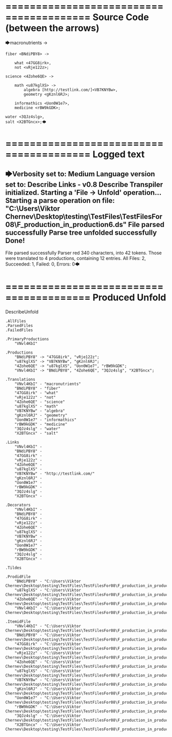 ========================================
Source Code (between the arrows)
========================================

🡆macronutrients <VNvl4KbI> ->

    fiber <BNdiPBY8> ->

        what <47GG8irk>,
        not <vRje122z>;
	
	science <4Zohe6QE> ->
		
		math <u87kglXS> ->
			algebra [http://testlink.com/]<VB7KNYBw>,
			geometry <gKznl6RJ>;
			
		informathics <Uon0W1e7>,
		medicine <rBW9kGDK>;
    
    water <3QJz4slg>,
    salt <X2BTGncx>;🡄

========================================
Logged text
========================================

🡆Verbosity set to: Medium
Language version set to: Describe Links - v0.8
Describe Transpiler initialized.
Starting a 'File -> Unfold' operation...
Starting a parse operation on file: "C:\Users\Viktor Chernev\Desktop\testing\TestFiles\TestFilesFor08\F_production_in_production6.ds"
File parsed successfully
Parse tree unfolded successfully
Done!
------------------------
File parsed successfully
Parser red 340 characters, into 42 tokens.
Those were translated to 4 productions, containing 12 entries.
All Files: 2, Succeeded: 1, Failed: 0, Errors: 0🡄

========================================
Produced Unfold
========================================

DescribeUnfold

    .AllFiles
    .ParsedFiles
    .FailedFiles

    .PrimaryProductions
        "VNvl4KbI" 

    .Productions
        "BNdiPBY8" -> "47GG8irk", "vRje122z";
        "u87kglXS" -> "VB7KNYBw", "gKznl6RJ";
        "4Zohe6QE" -> "u87kglXS", "Uon0W1e7", "rBW9kGDK";
        "VNvl4KbI" -> "BNdiPBY8", "4Zohe6QE", "3QJz4slg", "X2BTGncx";

    .Translations
        "VNvl4KbI" - "macronutrients"
        "BNdiPBY8" - "fiber"
        "47GG8irk" - "what"
        "vRje122z" - "not"
        "4Zohe6QE" - "science"
        "u87kglXS" - "math"
        "VB7KNYBw" - "algebra"
        "gKznl6RJ" - "geometry"
        "Uon0W1e7" - "informathics"
        "rBW9kGDK" - "medicine"
        "3QJz4slg" - "water"
        "X2BTGncx" - "salt"

    .Links
        "VNvl4KbI" - 
        "BNdiPBY8" - 
        "47GG8irk" - 
        "vRje122z" - 
        "4Zohe6QE" - 
        "u87kglXS" - 
        "VB7KNYBw" - "http://testlink.com/"
        "gKznl6RJ" - 
        "Uon0W1e7" - 
        "rBW9kGDK" - 
        "3QJz4slg" - 
        "X2BTGncx" - 

    .Decorators
        "VNvl4KbI" - 
        "BNdiPBY8" - 
        "47GG8irk" - 
        "vRje122z" - 
        "4Zohe6QE" - 
        "u87kglXS" - 
        "VB7KNYBw" - 
        "gKznl6RJ" - 
        "Uon0W1e7" - 
        "rBW9kGDK" - 
        "3QJz4slg" - 
        "X2BTGncx" - 

    .Tildes

    .ProdidFile
        "BNdiPBY8" - "C:\Users\Viktor Chernev\Desktop\testing\TestFiles\TestFilesFor08\F_production_in_production6.ds"
        "u87kglXS" - "C:\Users\Viktor Chernev\Desktop\testing\TestFiles\TestFilesFor08\F_production_in_production6.ds"
        "4Zohe6QE" - "C:\Users\Viktor Chernev\Desktop\testing\TestFiles\TestFilesFor08\F_production_in_production6.ds"
        "VNvl4KbI" - "C:\Users\Viktor Chernev\Desktop\testing\TestFiles\TestFilesFor08\F_production_in_production6.ds"

    .ItemidFile
        "VNvl4KbI" - "C:\Users\Viktor Chernev\Desktop\testing\TestFiles\TestFilesFor08\F_production_in_production6.ds"
        "BNdiPBY8" - "C:\Users\Viktor Chernev\Desktop\testing\TestFiles\TestFilesFor08\F_production_in_production6.ds"
        "47GG8irk" - "C:\Users\Viktor Chernev\Desktop\testing\TestFiles\TestFilesFor08\F_production_in_production6.ds"
        "vRje122z" - "C:\Users\Viktor Chernev\Desktop\testing\TestFiles\TestFilesFor08\F_production_in_production6.ds"
        "4Zohe6QE" - "C:\Users\Viktor Chernev\Desktop\testing\TestFiles\TestFilesFor08\F_production_in_production6.ds"
        "u87kglXS" - "C:\Users\Viktor Chernev\Desktop\testing\TestFiles\TestFilesFor08\F_production_in_production6.ds"
        "VB7KNYBw" - "C:\Users\Viktor Chernev\Desktop\testing\TestFiles\TestFilesFor08\F_production_in_production6.ds"
        "gKznl6RJ" - "C:\Users\Viktor Chernev\Desktop\testing\TestFiles\TestFilesFor08\F_production_in_production6.ds"
        "Uon0W1e7" - "C:\Users\Viktor Chernev\Desktop\testing\TestFiles\TestFilesFor08\F_production_in_production6.ds"
        "rBW9kGDK" - "C:\Users\Viktor Chernev\Desktop\testing\TestFiles\TestFilesFor08\F_production_in_production6.ds"
        "3QJz4slg" - "C:\Users\Viktor Chernev\Desktop\testing\TestFiles\TestFilesFor08\F_production_in_production6.ds"
        "X2BTGncx" - "C:\Users\Viktor Chernev\Desktop\testing\TestFiles\TestFilesFor08\F_production_in_production6.ds"

